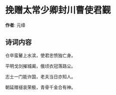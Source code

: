 # 挽赠太常少卿封川曹使君觐

**作者**: 元绛

## 诗词内容

仓卒蛮鼙上水滨，使君忠愤独亡身。

平明戈剑摧城阖，俄顷衣冠落路尘。

志士一门能许国，老夫当日亦知人。

朝延赠襚哀荣极，青骨千金合有神。

